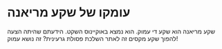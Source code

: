 # עומקו של שקע מריאנה

שקע מריאנה הוא שקע די עמוק. הוא נמצא באוקיינוס השקט. הידעתם שהיתה הצעה להפוך שקע
מקסים זה לאתר השלכת פסולת גרעינית? זה נושא עמוק!
